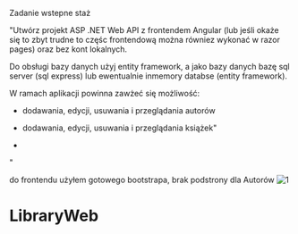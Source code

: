 Zadanie wstepne staż

"Utwórz projekt ASP .NET Web API z frontendem Angular (lub jeśli okaże się to zbyt trudne to częśc frontendową można równiez wykonać w razor pages) oraz bez kont lokalnych.

Do obsługi bazy danych użyj entity framework, a jako bazy danych bazę sql server (sql express) lub ewentualnie inmemory databse (entity framework).

W ramach aplikacji powinna zawżeć się możliwość:

- dodawania, edycji, usuwania i przeglądania autorów

- dodawania, edycji, usuwania i przeglądania książek"
- 
"


do frontendu użyłem gotowego bootstrapa, brak podstrony dla Autorów
![1](https://user-images.githubusercontent.com/76970415/175759305-439d0ef7-7971-40a2-a2ba-3eb93f331cda.png)

# LibraryWeb
